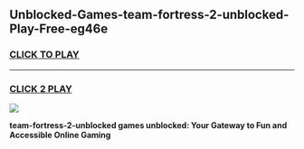 
## Unblocked-Games-team-fortress-2-unblocked-Play-Free-eg46e
<h3>
<a href="https://premium76.site?title=team-fortress-2-unblocked&ref=18A1">CLICK TO PLAY</a></h3>
<hr>

<h3>
<a href="https://premium76.site?title=team-fortress-2-unblocked&ref=18A1">CLICK 2 PLAY</a>
  
</h3>

<a href="https://premium76.site?title=team-fortress-2-unblocked&ref=18A1"><img src="https://clearcache.store/games.png"></a>


**team-fortress-2-unblocked games unblocked: Your Gateway to Fun and Accessible Online Gaming**
